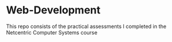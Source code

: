 # Web-Development
This repo consists of the practical assessments I completed in the Netcentric Computer Systems course

